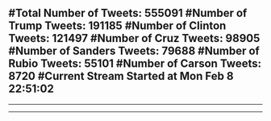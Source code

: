 #Total Number of Tweets: 555091 
#Number of Trump Tweets: 191185
#Number of Clinton Tweets: 121497
#Number of Cruz Tweets: 98905
#Number of Sanders Tweets: 79688
#Number of Rubio Tweets: 55101
#Number of Carson Tweets: 8720
#Current Stream Started at Mon Feb  8 22:51:02
---
---
---
